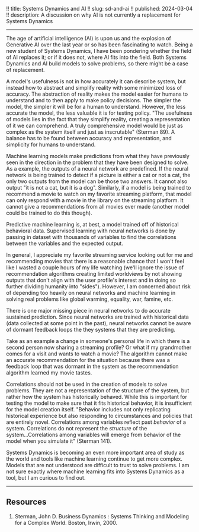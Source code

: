!! title: Systems Dynamics and AI
!! slug: sd-and-ai
!! published: 2024-03-04
!! description: A discussion on why AI is not currently a replacement for Systems Dynamics

---

The age of artificial intelligence (AI) is upon us and the explosion of Generative AI over the last
year or so has been fascinating to watch. Being a new student of Systems Dynamics, I have been
pondering whether the field of AI replaces it; or if it does not, where AI fits into the field. Both
Systems Dynamics and AI build models to solve problems, so there might be a case of replacement.

A model's usefulness is not in how accurately it can describe system, but instead how to abstract
and simplify reality with some minimized loss of accuracy. The abstraction of reality makes the
model easier for humans to understand and to then apply to make policy decisions. The simpler the
model, the simpler it will be for a human to understand. However, the less accurate the model, the
less valuable it is for testing policy. "The usefulness of models lies in the fact that they
simplify reality, creating a representation of it we can comprehend. A truly comprehensive model
would be just as complex as the system itself and just as inscrutable" (Sterman 89). A balance has
to be found between accuracy and representation, and simplicity for humans to understand. 

Machine learning models make predictions from what they have previously seen in the direction in the
problem that they have been designed to solve. As a example, the outputs of a neural network are
predefined. If the neural network is being trained to detect if a picture is either a cat or not a
cat, the only two outputs from the model can be those two answers. It cannot also output "it is not
a cat, but it is a dog". Similarly, if a model is being trained to recommend a movie to watch on my
favorite streaming platform, that model can only respond with a movie in the library on the
streaming platform. It cannot give a recommendations from all movies ever made (another model could
be trained to do this though).

Predictive machine learning is, at best, a model trained off of historical behavioral data.
Supervised learning with neural networks is done by passing in dataset with thousands of variables
to find the correlations between the variables and the expected output. 

In general, I appreciate my favorite streaming service looking out for me and recommending movies
that there is a reasonable chance that I won't feel like I wasted a couple hours of my life watching
(we'll ignore the issue of recommendation algorithms creating limited worldviews by not showing
outputs that don't align with the user profile's interest and in doing so further dividing humanity
into "sides"). However, I am concerned about risk of depending too heavily on neural networks and
machine learning in solving real problems like global warming, equality, war, famine, etc. 

There is one major missing piece in neural networks to do accurate sustained prediction. Since
neural networks are trained with historical data (data collected at some point in the past), neural
networks cannot be aware of dormant feedback loops the they systems that they are predicting.

Take as an example a change in someone's personal life in which there is a second person now sharing
a streaming profile? Or what if my grandmother comes for a visit and wants to watch a movie? The
algorithm cannot make an accurate recommendation for the situation because there was a feedback loop
that was dormant in the system as the recommendation algorithm learned my movie tastes.

Correlations should not be used in the creation of models to solve problems. They are not a
representation of the structure of the system, but rather how the system has historically behaved.
While this is important for testing the model to make sure that it fits historical behavior, it is
insufficient for the model creation itself. "Behavior includes not only replicating historical
experience but also responding to circumstances and policies that are entirely novel. Correlations
among variables reflect past _behavior_ of a system. Correlations do not represent the _structure_
of the system...Correlations among variables will emerge from behavior of the model when you
simulate it" (Sterman 141).

Systems Dynamics is becoming an even more important area of study as the world and tools like
machine learning continue to get more complex. Models that are not understood are difficult to
trust to solve problems. I am not sure exactly where machine learning fits into Systems Dynamics as
a tool, but I am curious to find out. 

---

## Resources

1. Sterman, John D. Business Dynamics : Systems Thinking and Modeling for a Complex World. Boston,
   Irwin, 2000.

